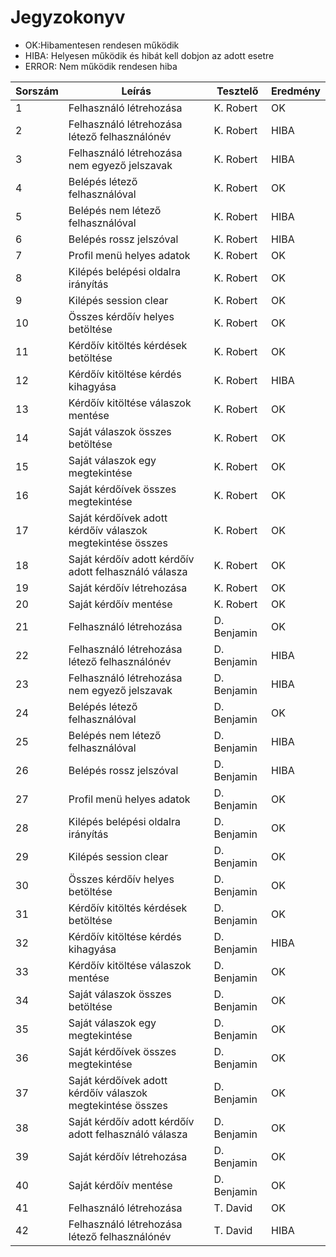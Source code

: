 # Jegyzokonyv

- OK:Hibamentesen rendesen működik
- HIBA: Helyesen működik és hibát kell dobjon az adott esetre
- ERROR: Nem működik rendesen hiba

| Sorszám | Leírás | Tesztelő | Eredmény |
| ------- | ------ | -------- | -------- |
| 1 | Felhasználó létrehozása | K. Robert | OK |
| 2 | Felhasználó létrehozása létező felhasználónév | K. Robert | HIBA |
| 3 | Felhasználó létrehozása nem egyező jelszavak | K. Robert | HIBA |
| 4 | Belépés létező felhasználóval | K. Robert | OK |
| 5 | Belépés nem létező felhasználóval | K. Robert | HIBA |
| 6 | Belépés rossz jelszóval | K. Robert | HIBA |
| 7 | Profil menü helyes adatok | K. Robert | OK |
| 8 | Kilépés belépési oldalra irányítás | K. Robert | OK |
| 9 | Kilépés session clear | K. Robert | OK |
| 10 | Összes kérdőív helyes betöltése | K. Robert | OK |
| 11 | Kérdőív kitöltés kérdések betöltése | K. Robert | OK |
| 12 | Kérdőív kitöltése kérdés kihagyása | K. Robert | HIBA |
| 13 | Kérdőív kitöltése válaszok mentése | K. Robert | OK |
| 14 | Saját válaszok összes betöltése | K. Robert | OK |
| 15 | Saját válaszok egy megtekintése | K. Robert | OK |
| 16 | Saját kérdőívek összes megtekintése | K. Robert | OK |
| 17 | Saját kérdőívek adott kérdőív válaszok megtekintése összes | K. Robert | OK |
| 18 | Saját kérdőív adott kérdőív adott felhasználó válasza | K. Robert | OK |
| 19 | Saját kérdőív létrehozása | K. Robert | OK |
| 20 | Saját kérdőív mentése | K. Robert | OK |
| 21 | Felhasználó létrehozása | D. Benjamin | OK |
| 22 | Felhasználó létrehozása létező felhasználónév | D. Benjamin | HIBA |
| 23 | Felhasználó létrehozása nem egyező jelszavak | D. Benjamin | HIBA |
| 24 | Belépés létező felhasználóval | D. Benjamin | OK |
| 25 | Belépés nem létező felhasználóval | D. Benjamin | HIBA |
| 26 | Belépés rossz jelszóval | D. Benjamin | HIBA |
| 27 | Profil menü helyes adatok | D. Benjamin | OK |
| 28 | Kilépés belépési oldalra irányítás | D. Benjamin | OK |
| 29 | Kilépés session clear | D. Benjamin | OK |
| 30 | Összes kérdőív helyes betöltése | D. Benjamin | OK |
| 31 | Kérdőív kitöltés kérdések betöltése | D. Benjamin | OK |
| 32 | Kérdőív kitöltése kérdés kihagyása | D. Benjamin | HIBA |
| 33 | Kérdőív kitöltése válaszok mentése | D. Benjamin | OK |
| 34 | Saját válaszok összes betöltése | D. Benjamin | OK |
| 35 | Saját válaszok egy megtekintése | D. Benjamin | OK |
| 36 | Saját kérdőívek összes megtekintése | D. Benjamin | OK |
| 37 | Saját kérdőívek adott kérdőív válaszok megtekintése összes | D. Benjamin | OK |
| 38 | Saját kérdőív adott kérdőív adott felhasználó válasza | D. Benjamin | OK |
| 39 | Saját kérdőív létrehozása | D. Benjamin | OK |
| 40 | Saját kérdőív mentése | D. Benjamin | OK |
| 41 | Felhasználó létrehozása | T. David | OK |
| 42 | Felhasználó létrehozása létező felhasználónév | T. David | HIBA |
